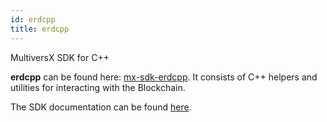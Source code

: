 ```yaml
---
id: erdcpp
title: erdcpp
---
```


MultiversX SDK for C++

**erdcpp** can be found here: [mx-sdk-erdcpp](https://github.com/multiversx/mx-sdk-erdcpp).
It consists of C++ helpers and utilities for interacting with the Blockchain.

The SDK documentation can be found [here](https://github.com/multiversx/mx-sdk-erdcpp).

